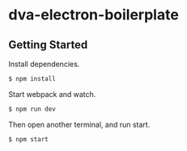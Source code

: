# dva-electron-boilerplate

## Getting Started

Install dependencies.

```bash
$ npm install
```

Start webpack and watch.

```bash
$ npm run dev
```

Then open another terminal, and run start.

```bash
$ npm start
```
